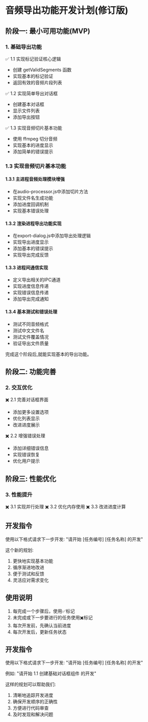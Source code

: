 # 音频导出功能开发计划(修订版)

## 阶段一: 最小可用功能(MVP)

### 1. 基础导出功能
✅ 1.1 实现标记验证核心逻辑
- 创建 getValidSegments 函数
- 实现基本的标记验证
- 返回有效的音频片段列表

✅ 1.2 实现简单导出对话框
- 创建基本对话框
- 显示文件列表
- 添加导出按钮

✅ 1.3 实现音频切片基本功能
- 使用 ffmpeg 切分音频
- 实现基本的进度显示
- 添加简单的错误提示
### 1.3 实现音频切片基本功能

#### 1.3.1 主进程音频处理模块增强
- 在audio-processor.js中添加切片方法
- 实现文件名生成功能
- 添加进度回调机制
- 实现基本错误处理

#### 1.3.2 渲染进程导出功能实现
- 在export-dialog.js中添加导出处理逻辑
- 实现导出进度显示
- 添加基本的错误提示
- 实现导出完成反馈

#### 1.3.3 进程间通信实现
- 定义导出相关的IPC通道
- 实现进度信息传递
- 实现错误信息传递
- 添加导出完成通知

#### 1.3.4 基本测试和错误处理
- 测试不同音频格式
- 测试中文文件名
- 测试文件覆盖情况
- 验证导出文件质量

完成这个阶段后,就能实现基本的导出功能。

## 阶段二: 功能完善

### 2. 交互优化
✖️ 2.1 完善对话框界面
- 添加更多设置选项
- 优化列表显示
- 改进进度展示

✖️ 2.2 增强错误处理
- 添加详细错误信息
- 实现错误恢复
- 优化用户提示

## 阶段三: 性能优化

### 3. 性能提升
✖️ 3.1 实现并行处理
✖️ 3.2 优化内存使用
✖️ 3.3 改进进度计算

## 开发指令
使用以下格式请求下一步开发:
"请开始 [任务编号] [任务名称] 的开发"

这个新的规划:
1. 更快地实现基本功能
2. 循序渐进地改进
3. 便于测试和反馈
4. 灵活应对需求变化


## 使用说明
1. 每完成一个步骤后，使用✅标记
2. 未完成或下一步要进行的任务使用✖️标记
3. 每次开发前，先确认当前进度
4. 每次开发后，更新任务状态

## 开发指令
使用以下格式请求下一步开发:
"请开始 [任务编号] [任务名称] 的开发"

例如:
"请开始 1.1 创建基础对话框组件 的开发"

这样的规划可以帮助我们:
1. 清晰地追踪开发进度
2. 确保开发顺序的正确性
3. 方便进行代码审查
4. 及时发现和解决问题
